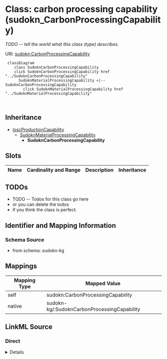 

# Class: carbon processing capability (sudokn_CarbonProcessingCapability)


_TODO -- tell the world what this class (type) describes._





URI: [sudokn:CarbonProcessingCapability](http://asu.edu/semantics/SUDOKN/CarbonProcessingCapability)






```mermaid
 classDiagram
    class SudoknCarbonProcessingCapability
    click SudoknCarbonProcessingCapability href "../SudoknCarbonProcessingCapability"
      SudoknMaterialProcessingCapability <|-- SudoknCarbonProcessingCapability
        click SudoknMaterialProcessingCapability href "../SudoknMaterialProcessingCapability"
      
      
```





## Inheritance
* [IoscProductionCapability](../classes/IoscProductionCapability.md)
    * [SudoknMaterialProcessingCapability](../classes/SudoknMaterialProcessingCapability.md)
        * **SudoknCarbonProcessingCapability**



## Slots

| Name | Cardinality and Range | Description | Inheritance |
| ---  | --- | --- | --- |









## TODOs

* TODO -- Todos for this class go here
* or you can delete the todos
* if you think the class is perfect.

## Identifier and Mapping Information







### Schema Source


* from schema: sudokn-kg




## Mappings

| Mapping Type | Mapped Value |
| ---  | ---  |
| self | sudokn:CarbonProcessingCapability |
| native | sudokn-kg/:SudoknCarbonProcessingCapability |







## LinkML Source

<!-- TODO: investigate https://stackoverflow.com/questions/37606292/how-to-create-tabbed-code-blocks-in-mkdocs-or-sphinx -->

### Direct

<details>
```yaml
name: sudokn_CarbonProcessingCapability
description: TODO -- tell the world what this class (type) describes.
title: carbon processing capability
todos:
- TODO -- Todos for this class go here
- or you can delete the todos
- if you think the class is perfect.
notes:
- Class with 0 occurences.
from_schema: sudokn-kg
is_a: sudokn_MaterialProcessingCapability
class_uri: sudokn:CarbonProcessingCapability

```
</details>

### Induced

<details>
```yaml
name: sudokn_CarbonProcessingCapability
description: TODO -- tell the world what this class (type) describes.
title: carbon processing capability
todos:
- TODO -- Todos for this class go here
- or you can delete the todos
- if you think the class is perfect.
notes:
- Class with 0 occurences.
from_schema: sudokn-kg
is_a: sudokn_MaterialProcessingCapability
class_uri: sudokn:CarbonProcessingCapability

```
</details>